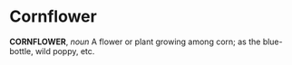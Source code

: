 # Cornflower

**CORNFLOWER**, _noun_ A flower or plant growing among corn; as the blue-bottle, wild poppy, etc.